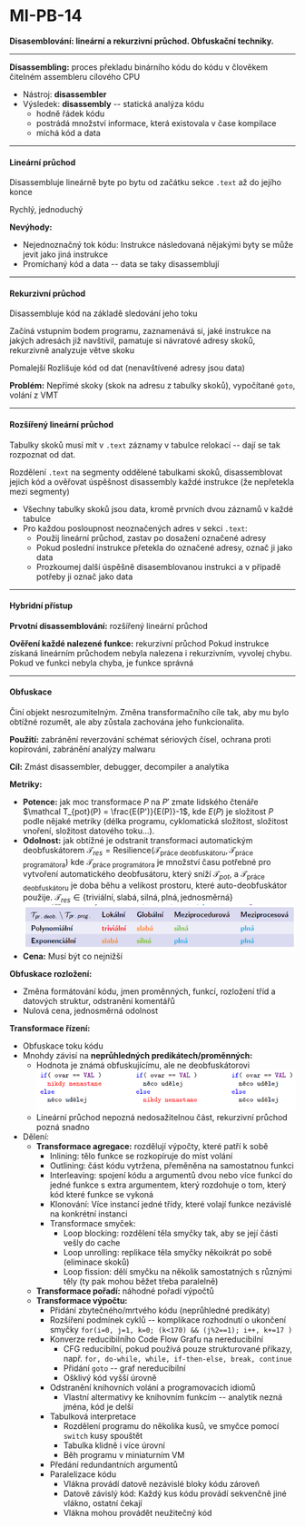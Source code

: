 # MI-PB-14
**Disasemblování: lineární a rekurzivní průchod. Obfuskační techniky.**

---

**Disassembling:** proces překladu binárního kódu do kódu v člověkem čitelném assembleru cílového CPU
* Nástroj: **disassembler**
* Výsledek: **disassembly** -- statická analýza kódu
    * hodně řádek kódu
    * postrádá množství informace, která existovala v čase kompilace
    * míchá kód a data

---

#### Lineární průchod

Disassembluje lineárně byte po bytu od začátku sekce `.text` až do jejího konce

Rychlý, jednoduchý

**Nevýhody:**
* Nejednoznačný tok kódu: Instrukce následovaná nějakými byty se může jevit jako jiná instrukce
* Promíchaný kód a data -- data se taky disassemblují

---

#### Rekurzivní průchod

Disassembluje kód na základě sledování jeho toku

Začíná vstupním bodem programu, zaznamenává si, jaké instrukce na jakých adresách již navštívil, pamatuje si návratové adresy skoků, rekurzivně analyzuje větve skoku

Pomalejší
Rozlišuje kód od dat (nenavštívené adresy jsou data)

**Problém:** Nepřímé skoky (skok na adresu z tabulky skoků), vypočítané `goto`, volání z VMT

---

#### Rozšířený lineární průchod

Tabulky skoků musí mít v `.text` záznamy v tabulce relokací -- dají se tak rozpoznat od dat.

Rozdělení `.text` na segmenty oddělené tabulkami skoků, disassemblovat jejich kód a ověřovat úspěšnost disassembly každé instrukce (že nepřetekla mezi segmenty)

* Všechny tabulky skoků jsou data, kromě prvních dvou záznamů v každé tabulce
* Pro každou posloupnost neoznačených adres v sekci `.text`:
    * Použij lineární průchod, zastav po dosažení označené adresy
    * Pokud poslední instrukce přetekla do označené adresy, označ ji jako data
    * Prozkoumej další úspěšně disasemblovanou instrukci a v případě potřeby ji označ jako data

---

#### Hybridní přístup

**Prvotní disassemblování:** rozšířený lineární průchod

**Ověření každé nalezené funkce:** rekurzivní průchod
Pokud instrukce získaná lineárním průchodem nebyla nalezena i rekurzivním, vyvolej chybu. Pokud ve funkci nebyla chyba, je funkce správná

---

#### Obfuskace

Činí objekt nesrozumitelným. Změna transformačního cíle tak, aby mu bylo obtížné rozumět, ale aby zůstala zachována jeho funkcionalita.

**Použití:** zabránění reverzování schémat sériových čísel, ochrana proti kopírování, zabránění analýzy malwaru

**Cíl:** Zmást disassembler, debugger, decompiler a analytika

**Metriky:**
* **Potence:** jak moc transformace $P$ na $P'$ zmate lidského čtenáře
$\mathcal T_{pot}(P) = \frac{E(P')}{E(P)}-1$, kde $E(P)$ je složitost $P$ podle nějaké metriky (délka programu, cyklomatická složitost, složitost vnoření, složitost datového toku...).
* **Odolnost:** jak obtížné je odstranit transformaci automatickým deobfuskátorem
$\mathcal T_{res} = \text{Resilience}(\mathcal T_{\text{práce deobfuskátoru}}, \mathcal T_{\text{práce programátora}})$
kde $\mathcal T_{\text{práce programátora}}$ je množství času potřebné pro vytvoření automatického deobfusátoru, který sníží $\mathcal T_{pot}$, a $\mathcal T_{\text{práce deobfuskátoru}}$ je doba běhu a velikost prostoru, které auto-deobfuskátor použije.
$\mathcal T_{res} \in \{\text{triviální}, \text{slabá}, \text{silná}, \text{plná}, \text{jednosměrná}\}$
![](res.png)
* **Cena:** Musí být co nejnižší

**Obfuskace rozložení:**
* Změna formátování kódu, jmen proměnných, funkcí, rozložení tříd a datových struktur, odstranění komentářů
* Nulová cena, jednosměrná odolnost

**Transformace řízení:**
* Obfuskace toku kódu
* Mnohdy závisí na **neprůhledných predikátech/proměnných:**
    * Hodnota je známá obfuskujícímu, ale ne deobfuskátorovi
    ![](nepr.png)
    * Lineární průchod nepozná nedosažitelnou část, rekurzivní průchod pozná snadno
* Dělení:
    * **Transformace agregace:** rozdělují výpočty, které patří k sobě
        * Inlining: tělo funkce se rozkopíruje do míst volání
        * Outlining: část kódu vytržena, přeměněna na samostatnou funkci
        * Interleaving: spojení kódu a argumentů dvou nebo více funkcí do jedné funkce s extra argumentem, který rozdohuje o tom, který kód které funkce se vykoná
        * Klonování: Více instancí jedné třídy, které volají funkce nezávislé na konkrétní instanci
        * Transformace smyček:
            * Loop blocking: rozdělení těla smyčky tak, aby se její části vešly do cache
            * Loop unrolling: replikace těla smyčky někoikrát po sobě (eliminace skoků)
            * Loop fission: dělí smyčku na několik samostatných s různými těly (ty pak mohou běžet třeba paralelně)
    * **Transformace pořadí:** náhodné pořadí výpočtů
    * **Transformace výpočtu:** 
        * Přidání zbytečného/mrtvého kódu (neprůhledné predikáty)
        * Rozšíření podmínek cyklů -- komplikace rozhodnutí o ukončení smyčky
        `for(i=0, j=1, k=0; (k<170) && (j%2==1); i++, k+=17 )`
        * Konverze reducibilního Code Flow Grafu na nereducibilní
            * CFG reducibilní, pokud používá pouze strukturované příkazy, např. `for, do-while, while, if-then-else, break, continue`
            * Přidání `goto` -- graf nereducibilní
            * Ošklivý kód vyšší úrovně
        * Odstranění knihovních volání a programovacích idiomů
            * Vlastní altermativy ke knihovním funkcím -- analytik nezná jména, kód je delší
        * Tabulková interpretace
            * Rozdělení programu do několika kusů, ve smyčce pomocí `switch` kusy spouštět
            * Tabulka klidně i více úrovní
            * Běh programu v miniaturním VM
        * Předání redundantních argumentů
        * Paralelizace kódu
            * Vlákna provádí datově nezávislé bloky kódu zároveň
            * Datově závislý kód: Každý kus kódu provádí sekvenčně jiné vlákno, ostatní čekají
            * Vlákna mohou provádět neužitečný kód
